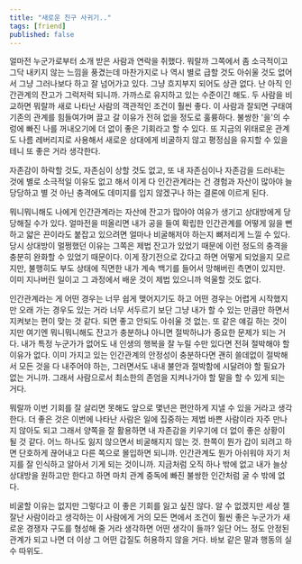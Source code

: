 ```yaml
---
title: "새로운 친구 사귀기.."
tags: [friend]
published: false
---
```


얼마전 누군가로부터 소개 받은 사람과 연락을 취했다. 뭐랄까 그쪽에서 좀 소극적이고 그닥 내키지 않는 느낌을 풍겼는데 마찬가지로 나 역시 별로 급할 것도 아쉬울 것도 없어서 그냥 그러나보다 하고 잘 넘어가고 있다. 그냥 흐지부지 되어도 상관 없다. 난 아직 인간관계의 잔고가 그럭저럭 되니까. 가까스로 유지하고 있는 수준이긴 해도. 두 사람을 비교하면 뭐랄까 새로 나타난 사람의 객관적인 조건이 훨씬 좋다. 이 사람과 잘되면 구태여 기존의 관계를 힘들여가며 끌고 갈 이유가 전혀 없을 정도로 훌륭하다. 불쌍한 '을'의 수렁에 빠진 나를 꺼내오기에 더 없이 좋은 기회라고 할 수 있다. 또 지금의 위태로운 관계도 나름 레버리지로 사용해서 새로운 상대에게 비굴하지 않고 평정심을 유지할 수 있을테니 또 좋은 거라 생각한다.

자존감이 하락할 것도, 자존심이 상할 것도 없고, 또 내 자존심이나 자존감을 드러내는 것에 별로 소극적일 이유도 없고 해서 이게 다 인간관계라는 건 경험과 자산이 많아야 늘 당당하고 별 것 아닌 충격에도 데미지를 입지 않겠구나 하는 결론에 이르게 된다.

뭐니뭐니해도 나에게 인간관계라는 자산에 잔고가 많아야 여유가 생기고 상대방에게 당당해질 수가 있다. 얼마전을 떠올리면 내가 공을 들여 확립한 인간관계를 어떻게 잃을 뻔하고 얇은 끈이라도 붙잡고 있으려면 얼마나 비굴해저야 하는지 뼈저리게 느낄 수 있다. 당시 상대방이 멀쩡했던 이유는 그쪽은 제법 잔고가 있었기 때문에 이런 정도의 충격을 충분히 완화할 수 있었기 때문이다. 이게 장기전으로 갔다고 하면 어떻게 되었을지 모르지만, 불행히도 부도 상태에 직면한 내가 계속 백기를 들어서 망해버린 측면이 있지만. 이미 지나버린 일이고 그 과정에서 배운 것이 제법 있으니까 억울할 것도 없다.

인간관계라는 게 어떤 경우는 너무 쉽게 맺어지기도 하고 어떤 경우는 어렵게 시작했지만 오래 가는 경우도 있는 거라 너무 서두르기 보단 그냥 내가 할 수 있는 만큼만 하면서 지켜보는 편이 맞는 것 같다. 되면 좋고 안되도 아쉬울 것 없는. 또 같은 얘길 하는 것이지만 여기엔 뭐니뭐니해도 잔고가 충분하냐 아니면 절박하냐가 중요한 문제가 되는 거다. 내가 특정 누군가가 없어도 내 인생의 행복을 잘 누릴 수만 있다면 전혀 절박해야 할 이유가 없다. 이미 가지고 있는 인간관계의 안정성이 충분하다면 괜히 쓸데없이 절박해서 모든 것을 다 내주어야 하는, 그러면서도 내내 불안과 절박함에 시달려야 할 필요가 없는 거니까. 그래서 사람으로서 최소한의 존엄을 지켜나가야 할 말을 할 수 있게 되는 거다.

뭐랄까 이번 기회를 잘 살리면 못해도 앞으로 몇년은 편안하게 지낼 수 있을 거라고 생각한다. 더 좋은 것은 이번에 나타난 사람은 일에 집중하는 제법 바쁜 사람이라 자주 만나지 않아도 되고 그래서 양쪽을 잘 활용하면 내 자존감을 키우기에 더 없이 좋은 상황이 될 것 같다. 어느 하나도 잃지 않으면서 비굴해지지 않는 것. 한쪽이 뭔가 갑이 되려고 하면 단호하게 끊어내고 다른 쪽으로 몰입하면 되니까. 인간관계도 뭔가 아쉬워야 자기 처지를 잘 인식하고 알아서 기게 되는 것이니까. 지금처럼 오직 하나 밖에 없고 내가 늘상 상대방을 원하고만 한다고 하면 마치 관계 중독에 빠진 불쌍한 인간처럼 굴 수 밖에 없다. 

비굴할 이유는 없지만 그렇다고 이 좋은 기회를 잃고 싶진 않다. 알 수 없겠지만 세상 젤 잘난 사람이라고 생각하는 이 사람에게 거의 모든 면에서 조건이 훨씬 좋은 누군가가 새로운 경쟁자 구도를 형성해 줄 거라 생각하면 어떤 생각이 들까? 일단 어느 정도 안정된 관계가 되고 나면 더 이상 그 어떤 갑질도 허용하지 않을 거다. 바보 같은 말과 행동의 실수 따위도.